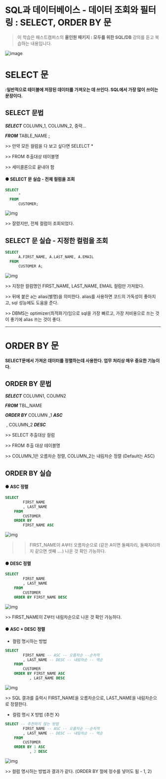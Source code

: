 # SQL과 데이터베이스 - 데이터 조회와 필터링 : SELECT, ORDER BY 문

>  이 학습은 패스트캠퍼스의 **올인원 패키지 : 모두를 위한 SQL/DB** 강의를 듣고 복습하는 내용입니다.

![image](C:/Users/rbtkd/OneDrive/%EB%B0%94%ED%83%95%20%ED%99%94%EB%A9%B4/image.png)

# SELECT 문

**:일반적으로 테이블에 저장된 데이터를 가져오는 데 쓰인다. SQL에서 가장 많이 쓰이는 문장이다.**

## SELECT 문법

***SELECT*** COLUMN_1, COLUMN_2, 중략...

***FROM*** TABLE_NAME ;



\>> 만약 모든 컬럼을 다 보고 싶다면 SELELCT *

\>> FROM 추출대상 테이블명

\>> 세미콜론으로 끝내야 함



#### ● SELECT 문 실습 - 전체 컬럼을 조회

```SQL
SELECT
	  *
  FROM
      CUSTOMER;
```

![img](https://postfiles.pstatic.net/MjAyMTAyMjNfNiAg/MDAxNjE0MDgyMzY5OTgz.gd0KvwAfHbbd00527XQTo351ICxaD4hCSghWHUB7kpwg.aSBdv1Gn8HjznB68hPTrM-2vzStweyZtR4rWrLBQLrkg.PNG.hkyku9/image.png?type=w966)

\>> 잘렸지만, 전체 컬럼이 조회되었다.



## SELECT 문 실습 - 지정한 컬럼을 조회

```SQL
SELECT
	  A.FIRST_NAME, A.LAST_NAME, A.EMAIL
  FROM
  	  CUSTOMER A;
```

![img](https://postfiles.pstatic.net/MjAyMTAyMjNfODkg/MDAxNjE0MDgyNDg4MDI2.T7FQU27hGMb9niU6n-a5Tt32g1kN6SPO9YUavxVBCb8g.A9O3h8oqB71gvMiPHeKk2vDpZjSe8YVD0mBeOlyQhGAg.PNG.hkyku9/image.png?type=w966)

\>> 지정한 컬럼명인 FIRST_NAME, LAST_NAME, EMAIL 컬럼만 가져왔다.

\>> 뒤에 붙은 a는 alias(별명)을 의미한다. alias를 사용하면 코드의 가독성이 좋아지고, sql 성능에도 도움을 준다.

\>> DBMS는 optimizer(최적화기)임으로 sql을 가장 빠르고, 가장 저비용으로 쓰는 것이 좋기에 alias 쓰는 것이 좋다.

---

# ORDER BY 문

 **SELECT문에서 가져온 데이터를 정렬하는데 사용한다. 업무 처리상 매우 중요한 기능이다.**



## ORDER BY 문법

***SELECT*** COLUMN1, COUMN2

***FROM*** TBL_NAME

***ORDER BY*** COLUMN _1 ***ASC***

​                  , COLUMN_2 ***DESC***

\>> SELECT 추출대상 컬럼

\>> FROM 추출 대상 테이블명

\>> COLUMN_1은 오름차순 정렬, COLUMN_2는 내림차순 정렬 (Default는 ASC)



## ORDER BY 실습 
#### ● ASC 정렬
```SQL
SELECT 
		FIRST_NAME
		, LAST_NAME 
	FROM 
		CUSTOMER 
	ORDER BY 
		FIRST_NAME ASC
```

![img](https://postfiles.pstatic.net/MjAyMTAyMjNfNzgg/MDAxNjE0MDgzMjIyNjE0.Wl2IAJoYKR2NaVFG9C38jKYzPr05XqgFkEzWD4Fvt5Ag.0VRjmWs93mklTuihw8485zvTGUocOo7xQIkuNu1BZ98g.PNG.hkyku9/image.png?type=w966)



>> FIRST_NAME이 A부터 오름차순으로 (같은 A이면 둘째자리, 둘째자리까지 같으면 셋째 ....) 나온 것 확인 가능하다.



#### ● DESC 정렬

```SQL
SELECT
		FIRST_NAME
		, LAST_NAME
	FROM
		CUSTOMER
	ORDER BY FIRST_NAME DESC
```

![img](https://postfiles.pstatic.net/MjAyMTAyMjNfMjYg/MDAxNjE0MDgzMzg2OTY3.jK63YDCnFqujmgalsQp39JvZ7H2sTw3kvFu-4iwaz_0g.vh6e8hwx2n4wIW_1f-vFRTkHcNR3PRmqKH7-WS9xf-og.PNG.hkyku9/image.png?type=w966)



\>> FIRST_NAME이 Z부터 내림차순으로 나온 것 확인 가능하다.



#### ● ASC + DESC 정렬
  - 컬럼 명시하는 방법

```sql
SELECT
		FIRST_NAME -- ASC -- 오름차순 --순차적
		, LAST_NAME -- DESC -- 내림차순 -- 역순
	FROM
		CUSTOMER
	ORDER BY FIRST_NAME ASC
		   , LAST_NAME DESC 
```

![img](https://postfiles.pstatic.net/MjAyMTAyMjNfNTcg/MDAxNjE0MDgzNDkzNDI1.BwLFBbGC8tYl-D62xUNupBoD59Rg0N1zWIMuVL5waoUg.-8YaYEEyrmuZEka5-rkKjEOzgHhW1YRcx3S_ROkVUXwg.PNG.hkyku9/image.png?type=w966)



\>> SQL 결과를 출력시 FIRST_NAME을 오름차순으로, LAST_NAME을 내림차순으로 정렬한다.

- 컬럼 명시 X 방법 (추천 X)

```SQL
SELECT -- 추천하지 않는 방법
		FIRST_NAME -- ASC -- 오름차순 --순차적
		, LAST_NAME -- DESC -- 내림차순 -- 역순
	FROM
		CUSTOMER
	ORDER BY 1 ASC
		   , 2 DESC 
```

![img](https://postfiles.pstatic.net/MjAyMTAyMjNfNTcg/MDAxNjE0MDgzNDkzNDI1.BwLFBbGC8tYl-D62xUNupBoD59Rg0N1zWIMuVL5waoUg.-8YaYEEyrmuZEka5-rkKjEOzgHhW1YRcx3S_ROkVUXwg.PNG.hkyku9/image.png?type=w966)



\>> 컬럼 명시하는 방법과 결과가 같다. (ORDER BY 절에 정수를 넣어도 됨 - 1, 2)


